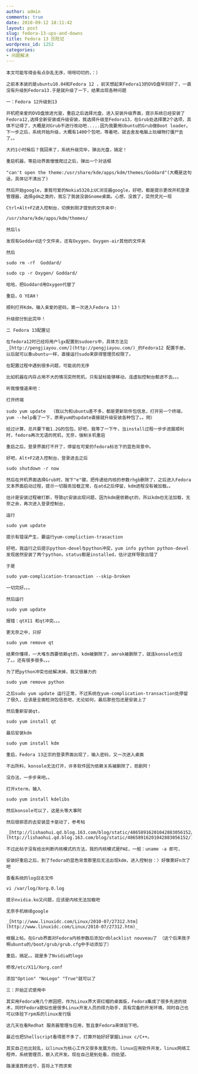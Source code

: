 ```yaml
---
author: admin
comments: true
date: 2010-09-12 18:11:42
layout: post
slug: fedora-13-ups-and-downs
title: Fedora 13 历险记
wordpress_id: 1252
categories:
- 问题解决
---
```


	本文可能写得会有点杂乱无序，唠唠叨叨的，：）

	之前本本装的是ubuntu10.04和Fedora 12 ，前天想起来Fedora13的DVD盘早刻好了，一直没有升级到Fedora13.于是就升级了一下，结果出现各种问题

	一：Fedora 12升级到13

	开机把亲爱的DVD盘放进光驱，重启之后选择光盘，进入安装升级界面，提示系统已经安装了Fedora12,选择全新安装或升级安装，我选择升级至Fedora13，在Grub处选择第2个选项，具体不记得了，大概是对Grub不进行改动吧.....因为我要用Ubuntu的Grub做Boot loader。下一步之后，系统开始升级，大概有1400个包吧，等着吧，就去舍友电脑上玩植物打僵尸去了。。

	大约1小时候后？我回来了，系统升级完毕，弹出光盘，搞定！

	重启机器，等启动界面慢慢爬过之后，弹出一个对话框

	"can't open the theme:/usr/share/kde/apps/kdm/themes/Goddard"(大概是这句话，具体记不清出了)

	然后开始google，拿我可爱的Nokia5320上UC浏览器google，好吧，都是提示更改开机登录管理器，选择gdm之类的，我忘了我装没装Gnome桌面。心想，没救了，突然灵光一现

	Ctrl+Alt+F2进入控制台，切换到刚才提到的文件夹中:

	/usr/share/kde/apps/kdm/themes/ 

	然后ls

	发现有Goddard这个文件夹，还有Oxygen，Oxygen-air其他的文件夹

	然后

	sudo rm -rf  Goddard/

	sudo cp -r Oxygen/ Goddard/

	哈哈，把Goddard用Oxygen代替了

	重启，O YEAH！

	顺利打开Kdm，输入亲爱的密码，第一次进入Fedora 13！

	升级部分到此完毕！

	二 Fedora 13配置记

	在fedora12时已经将用户lgx配置到sudoers中，具体方法见_[http://pengjiayou.com/](http://pengjiayou.com/)_的Fedora12 配置手册，以后就可以象ubuntu一样，直接运行sudo来获得管理员权限了。

	在配置过程中遇到很多问题，可能说的无序

	比如机器在内存占用不大的情况突然死机，只有鼠标能够移动，连虚拟控制台都进不去。。。

	听我慢慢道来吧：

	打开终端

	sudo yum update  （我以为和ubuntu差不多，都是更新软件包信息，打开另一个终端，yum --help看了一下，原来yum的update直接就升级安装各种包了。。冏）

	经过计算，总共要下载1.2G的包包，好吧，我等了一下午，当install过程一步步进展顺利时，fedora再次无语的死机，无奈，强制关机重启

	重启之后，登录界面打不开了，停留在可爱的fedora标志下的蓝色背景中。

	好吧，Alt+F2进入控制台，登录进去之后

	sudo shutdown -r now 

	然后在开机界面选择Grub时，按下"e"键，把传递给内核的参数rhgb删除了，之后进入Fedora文本界面启动过程，提示一切服务加载正常，在atd之后停留，kdm进程没有被加载。。

	估计是安装过程被打断，导致qt安装出现问题，因为kdm是依赖qt的，所以kdm也无法加载，无奈之余，再次进入登录控制台，

	运行

	sudo yum update 

	提示有错误产生，要运行yum-compliction-trasaction 

	好吧，我运行之后提示python-devel与python冲突，yum info python python-devel发现居然安装了两个python，status都是installed，估计这样导致出错了

	于是

	sudo yum-complication-transaction --skip-broken

	一切完好。。。

	然后运行

	sudo yum update 

	报错：qtX11 和qt冲突。。。

	更无奈之中，只好

	sudo yum remove qt 

	结果你懂得，一大堆东西要依赖qt的，kdm被删除了，amrok被删除了，就连konsole也没了。。还有很多很多。。。

	为了把python冲突也给解决掉，我又很暴力的

	sudo yum remove python 

	之后sudo yum update 运行正常，不过系统在yum-complication-transaction处停留了很久，应该是全面检测包信息吧，无论如何，最后那些包还是安装上了

	然后重新安装qt，

	sudo yum install qt

	最后安装kdm

	sudo yum install kdm 

	重启，Fedora 13正宗的登录界面出现了，输入密码，又一次进入桌面

	不出所料，konsole无法打开，许多软件因为依赖关系被删除了，悲剧阿！

	没办法，一步步来吧。。

	打开xterm，输入

	sudo yum install kdelibs 

	然后konsole可以了，这是头等大事阿

	然后很邪恶的去安装显卡驱动了，参考帖

	_[http://lishaohui.qd.blog.163.com/blog/static/48658916201042883056152/](http://lishaohui.qd.blog.163.com/blog/static/48658916201042883056152/)_

	不过此帖子没有给出判断内核模式的方法，我的内核模式是PAE，一般：uname -a 即可，

	安装好重启之后，到了fedora的蓝色背景那里后无法出现kdm，进入控制台：）好像第好n次了吧

	查看系统的log日志文件

	vi /var/log/Xorg.0.log

	提示nvidia.ko又问题，应该是内核无法加载吧

	无奈手机继续google

	_[http://www.linuxidc.com/Linux/2010-07/27312.htm](http://www.linuxidc.com/Linux/2010-07/27312.htm)_

	根据上帖，在Grub界面对Fedora内核参数后添加rdblacklist nouveau了 （这个后来我子啊ubuntu的/boot/grub/grub.cfg中手动添加了）

	重启，搞定。。就是多了Nvidia的logo

	修改/etc/X11/Xorg.conf

	添加"Option" "NoLogo" "True"就可以了

	三：开始正式使用中

	其实用Fedora用几个原因把，作为Linux界大哥红帽的桌面版，Fedora集成了很多先进的技术，同时Fedora貌似也是很多Linux开发人员的得力助手，具有完备的开发环境，同时自己也可以体验下rpm系的linux发行版

	这几天在看Redhat 服务器管理与应用，暂且拿Fedora来体验下吧。

	最近也把Shellscript看得差不多了，打算开始好好掌握Linux c/C++。

	其实自己也比较乱，以linux为核心工作又很多发展方向，linux应用软件开发，linux网络工程师，系统管理员，嵌入式开发。现在自己是到处看，四处望。

	路漫漫其修远兮，吾将上下而求索

